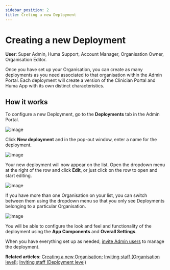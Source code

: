 ```yaml
---
sidebar_position: 2
title: Creting a new Deployment 
---
```


# Creating a new Deployment
**User**: Super Admin, Huma Support, Account Manager, Organisation Owner, Organisation Editor.

Once you have set up your Organisation, you can create as many deployments as you need associated to that organisation within the Admin Portal. Each deployment will create a version of the Clinician Portal and Huma App with its own distinct characteristics. 
## How it works​
To configure a new Deployment, go to the **Deployments** tab in the Admin Portal.

![image](https://user-images.githubusercontent.com/110832367/183862651-5a080284-0b92-45b5-b54c-186c2408fd78.png)

Click **New deployment** and in the pop-out window, enter a name for the deployment.

![image](https://user-images.githubusercontent.com/110832367/183862536-d5ccc7d5-38fb-4e98-a176-291f60cffcec.png)

Your new deployment will now appear on the list. Open the dropdown menu at the right of the row and click **Edit**, or just click on the row to open and start editing.

![image](https://user-images.githubusercontent.com/110832367/183862446-027caf69-d0f4-4b14-9367-c2f5ec3908e2.png)

If you have more than one Organisation on your list, you can switch between them using the dropdown menu so that you only see Deployments belonging to a particular Organisation.

![image](https://user-images.githubusercontent.com/110832367/183862761-c619ce8a-03d9-4144-8956-e999c9d44b09.png)
 
You will be able to configure the look and feel and functionality of the deployment using the **App Components** and **Overall Settings**.

When you have everything set up as needed, [invite Admin users](https://github.com/huma-engineering/huma-docs/blob/9d5398e17efa861fec806b2c706c52754f1b599b/data-collection/AdminPortal/Managing%20Deployments/Tools%20and%20Navigation/Inviting%20staff.md) to manage the deployment.

**Related articles**: [Creating a new Organisation](https://github.com/huma-engineering/huma-docs/blob/9d5398e17efa861fec806b2c706c52754f1b599b/data-collection/AdminPortal/Managing%20Organisations/Creating%20a%20new%20Organisation.md); [Inviting staff (Organisation level)](https://github.com/huma-engineering/huma-docs/blob/9d5398e17efa861fec806b2c706c52754f1b599b/data-collection/AdminPortal/Managing%20Organisations/Inviting%20staff.md); [Inviting staff (Deployment level)](https://github.com/huma-engineering/huma-docs/blob/9d5398e17efa861fec806b2c706c52754f1b599b/data-collection/AdminPortal/Managing%20Deployments/Tools%20and%20Navigation/Inviting%20staff.md)
